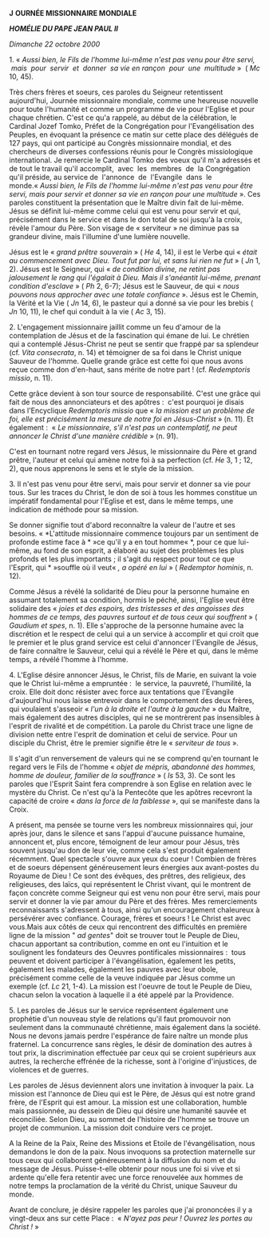 **J** **OURNÉE MISSIONNAIRE MONDIALE**

***HOMÉLIE DU PAPE JEAN PAUL II***

*Dimanche 22 octobre 2000*

1. « *Aussi bien, le Fils de l'homme lui-même n'est pas venu pour être servi,  mais  pour  servir  et  donner  sa vie en rançon  pour  une  multitude* »  ( *Mc* 10, 45).

Très chers frères et soeurs, ces paroles du Seigneur retentissent aujourd'hui, Journée missionnaire mondiale, comme une heureuse nouvelle pour toute l'humanité et comme un programme de vie pour l'Eglise et pour chaque chrétien. C'est ce qu'a rappelé, au début de la célébration, le Cardinal Jozef Tomko, Préfet de la Congrégation pour l'Evangélisation des Peuples, en évoquant la présence ce matin sur cette place des délégués de 127 pays, qui ont participé au Congrès missionnaire mondial, et des chercheurs de diverses confessions réunis pour le Congrès missiologique international. Je remercie le Cardinal Tomko des voeux qu'il m'a adressés et de tout le travail qu'il accomplit,  avec  les  membres  de  la Congrégation qu'il préside, au service de  l'annonce  de  l'Evangile  dans  le monde.« *Aussi bien, le Fils de l'homme lui-même n'est pas venu pour être servi, mais pour servir et donner sa vie en rançon pour une multitude* ». Ces paroles constituent la présentation que le Maître divin fait de lui-même. Jésus se définit lui-même comme celui qui est venu pour servir et qui, précisément dans le service et dans le don total de soi jusqu'à la croix, révèle l'amour du Père. Son visage de « serviteur » ne diminue pas sa grandeur divine, mais l'illumine d'une lumière nouvelle.

Jésus est le « *grand prêtre souverain* » ( *He* 4, 14), il est le Verbe qui « *était au commencement avec Dieu. Tout fut par lui, et sans lui rien ne fut* » ( *Jn* 1, 2). Jésus est le Seigneur, qui « *de condition divine, ne retint pas jalousement le rang qui l'égalait à Dieu. Mais il s'anéantit lui-même, prenant condition d'esclave* » ( *Ph* 2, 6-7); Jésus est le Sauveur, de qui « *nous pouvons nous approcher avec une totale confiance* ». Jésus est le Chemin, la Vérité et la Vie ( *Jn* 14, 6), le pasteur qui a donné sa vie pour les brebis ( *Jn* 10, 11), le chef qui conduit à la vie ( *Ac* 3, 15).

2. L'engagement missionnaire jaillit comme un feu d'amour de la contemplation de Jésus et de la fascination qui émane de lui. Le chrétien qui a contemplé Jésus-Christ ne peut se sentir que frappé par sa splendeur (cf. *Vita consecrata*, n. 14) et témoigner de sa foi dans le Christ unique Sauveur de l'homme. Quelle grande grâce est cette foi que nous avons reçue comme don d'en-haut, sans mérite de notre part ! (cf. *Redemptoris missio*, n. 11).

Cette grâce devient à son tour source de responsabilité. C'est une grâce qui fait de nous des annonciateurs et des apôtres :  c'est pourquoi je disais dans l'Encyclique *Redemptoris missio* que « *la mission est un problème de foi, elle est précisément la mesure de notre foi en Jésus-Christ* » (n. 11). Et également :  « *Le missionnaire, s'il n'est pas un contemplatif, ne peut annoncer le Christ d'une manière crédible* » (n. 91).

C'est en tournant notre regard vers Jésus, le missionnaire du Père et grand prêtre, l'auteur et celui qui amène notre foi à sa perfection (cf. *He* 3, 1 ; 12, 2), que nous apprenons le sens et le style de la mission.

3. Il n'est pas venu pour être servi, mais pour servir et donner sa vie pour tous. Sur les traces du Christ, le don de soi à tous les hommes constitue un impératif fondamental pour l'Eglise et est, dans le même temps, une indication de méthode pour sa mission.

Se donner signifie tout d'abord reconnaître la valeur de l'autre et ses besoins. « *L'attitude missionnaire commence toujours par un sentiment de profonde estime face à * »ce qu'il y a en tout homme« *, pour ce que lui-même, au fond de son esprit, a élaboré au sujet des problèmes les plus profonds et les plus importants ; il s'agit du respect pour tout ce que l'Esprit, qui * »souffle où il veut« *, a opéré en lui* » ( *Redemptor hominis*, n. 12).

Comme Jésus a révélé la solidarité de Dieu pour la personne humaine en assumant totalement sa condition, hormis le péché, ainsi, l'Eglise veut être solidaire des « *joies et des espoirs, des tristesses et des angoisses des hommes de ce temps, des pauvres surtout et de tous ceux qui souffrent* » ( *Gaudium et spes*, n. 1). Elle s'approche de la personne humaine avec la discrétion et le respect de celui qui a un service à accomplir et qui croit que le premier et le plus grand service est celui d'annoncer l'Evangile de Jésus, de faire connaître le Sauveur, celui qui a révélé le Père et qui, dans le même temps, a révélé l'homme à l'homme.

4. L'Eglise désire annoncer Jésus, le Christ, fils de Marie, en suivant la voie que le Christ lui-même a empruntée :  le service, la pauvreté, l'humilité, la croix. Elle doit donc résister avec force aux tentations que l'Evangile d'aujourd'hui nous laisse entrevoir dans le comportement des deux frères, qui voulaient s'asseoir « *l'un à la droite et l'autre à la gauche* » du Maître, mais également des autres disciples, qui ne se montrèrent pas insensibles à l'esprit de rivalité et de compétition. La parole du Christ trace une ligne de division nette entre l'esprit de domination et celui de service. Pour un disciple du Christ, être le premier signifie être le « *serviteur de tous* ».

Il s'agit d'un renversement de valeurs qui ne se comprend qu'en tournant le regard vers le Fils de l'homme « *objet de mépris, abandonné des hommes, homme de douleur, familier de la souffrance* » ( *Is* 53, 3). Ce sont les paroles que l'Esprit Saint fera comprendre à son Eglise en relation avec le mystère du Christ. Ce n'est qu'à la Pentecôte que les apôtres recevront la capacité de croire « *dans la force de la faiblesse* », qui se manifeste dans la Croix.

A présent, ma pensée se tourne vers les nombreux missionnaires qui, jour après jour, dans le silence et sans l'appui d'aucune puissance humaine, annoncent et, plus encore, témoignent de leur amour pour Jésus, très souvent jusqu'au don de leur vie, comme cela s'est produit également récemment. Quel spectacle s'ouvre aux yeux du coeur ! Combien de frères et de soeurs dépensent généreusement leurs énergies aux avant-postes du Royaume de Dieu ! Ce sont des évêques, des prêtres, des religieux, des religieuses, des laïcs, qui représentent le Christ vivant, qui le montrent de façon concrète comme Seigneur qui est venu non pour être servi, mais pour servir et donner la vie par amour du Père et des frères. Mes remerciements reconnaissants s'adressent à tous, ainsi qu'un encouragement chaleureux à persévérer avec confiance. Courage, frères et soeurs ! Le Christ est avec vous.Mais aux côtés de ceux qui rencontrent des difficultés en première ligne de la mission " *ad gentes*" doit se trouver tout le Peuple de Dieu, chacun apportant sa contribution, comme en ont eu l'intuition et le soulignent les fondateurs des Oeuvres pontificales missionnaires :  tous peuvent et doivent participer à l'évangélisation, également les petits, également les malades, également les pauvres avec leur obole, précisément comme celle de la veuve indiquée par Jésus comme un exemple (cf. *Lc* 21, 1-4). La mission est l'oeuvre de tout le Peuple de Dieu, chacun selon la vocation à laquelle il a été appelé par la Providence.

5. Les paroles de Jésus sur le service représentent également une prophétie d'un nouveau style de relations qu'il faut promouvoir non seulement dans la communauté chrétienne, mais également dans la société. Nous ne devons jamais perdre l'espérance de faire naître un monde plus fraternel. La concurrence sans règles, le désir de domination des autres à tout prix, la discrimination effectuée par ceux qui se croient supérieurs aux autres, la recherche effrénée de la richesse, sont à l'origine d'injustices, de violences et de guerres.

Les paroles de Jésus deviennent alors une invitation à invoquer la paix. La mission est l'annonce de Dieu qui est le Père, de Jésus qui est notre grand frère, de l'Esprit qui est amour. La mission est une collaboration, humble mais passionnée, au dessein de Dieu qui désire une humanité sauvée et réconciliée. Selon Dieu, au sommet de l'histoire de l'homme se trouve un projet de communion. La mission doit conduire vers ce projet.

A la Reine de la Paix, Reine des Missions et Etoile de l'évangélisation, nous demandons le don de la paix. Nous invoquons sa protection maternelle sur tous ceux qui collaborent généreusement à la diffusion du nom et du message de Jésus. Puisse-t-elle obtenir pour nous une foi si vive et si ardente qu'elle fera retentir avec une force renouvelée aux hommes de notre temps la proclamation de la vérité du Christ, unique Sauveur du monde.

Avant de conclure, je désire rappeler les paroles que j'ai prononcées il y a vingt-deux ans sur cette Place :  « *N'ayez pas peur ! Ouvrez les portes au Christ !* »